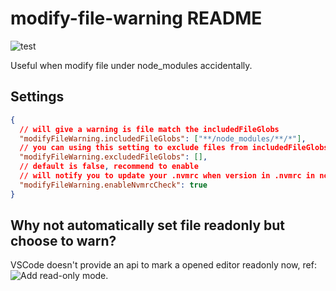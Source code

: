 # modify-file-warning README

![test](https://github.com/tjx666/modify-file-warning/actions/workflows/test.yml/badge.svg)

Useful when modify file under node_modules accidentally.

## Settings

```json
{
  // will give a warning is file match the includedFileGlobs
  "modifyFileWarning.includedFileGlobs": ["**/node_modules/**/*"],
  // you can using this setting to exclude files from includedFileGlobs
  "modifyFileWarning.excludedFileGlobs": [],
  // default is false, recommend to enable
  // will notify you to update your .nvmrc when version in .nvmrc in not the same in you shell environment
  "modifyFileWarning.enableNvmrcCheck": true
}
```

## Why not automatically set file readonly but choose to warn?

VSCode doesn't provide an api to mark a opened editor readonly now, ref: ![Add read-only mode](https://github.com/microsoft/vscode/issues/4873).
